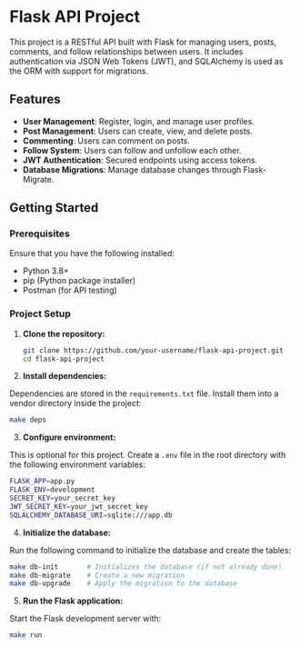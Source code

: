 # Flask API Project

This project is a RESTful API built with Flask for managing users, posts, comments, and follow relationships between users. It includes authentication via JSON Web Tokens (JWT), and SQLAlchemy is used as the ORM with support for migrations.

## Features
- **User Management**: Register, login, and manage user profiles.
- **Post Management**: Users can create, view, and delete posts.
- **Commenting**: Users can comment on posts.
- **Follow System**: Users can follow and unfollow each other.
- **JWT Authentication**: Secured endpoints using access tokens.
- **Database Migrations**: Manage database changes through Flask-Migrate.

## Getting Started

### Prerequisites

Ensure that you have the following installed:
- Python 3.8+
- pip (Python package installer)
- Postman (for API testing)

### Project Setup

1. **Clone the repository:**

   ```bash
   git clone https://github.com/your-username/flask-api-project.git
   cd flask-api-project
   ```

2. **Install dependencies:**

Dependencies are stored in the `requirements.txt` file. Install them into a vendor directory inside the project:

   ```bash
   make deps
   ```

3. **Configure environment:**

This is optional for this project. Create a `.env` file in the root directory with the following environment variables:

   ```bash
   FLASK_APP=app.py
   FLASK_ENV=development
   SECRET_KEY=your_secret_key
   JWT_SECRET_KEY=your_jwt_secret_key
   SQLALCHEMY_DATABASE_URI=sqlite:///app.db
   ```

4. **Initialize the database:**

Run the following command to initialize the database and create the tables:

   ```bash
   make db-init       # Initializes the database (if not already done)
   make db-migrate    # Create a new migration
   make db-upgrade    # Apply the migration to the database
   ```

5. **Run the Flask application:**

Start the Flask development server with:

   ```bash
   make run
   ```
